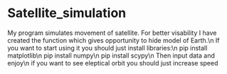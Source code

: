 # Satellite_simulation
My program simulates movement of satellite. For better visability I have created the function which gives opportunity to hide model of Earth.\n
If you want to start using it you should just install libraries:\n
pip install matplotlib\n
pip install numpy\n
pip install scypy\n
Then input data and enjoy\n
if you want to see eleptical orbit you should just increase speed
